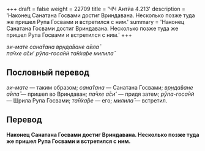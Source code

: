 +++
draft = false
weight = 22709
title = 'ЧЧ Антйа 4.213'
description = 'Наконец Санатана Госвами достиг Вриндавана. Несколько позже туда же пришел Рупа Госвами и встретился с ним.'
summary = 'Наконец Санатана Госвами достиг Вриндавана. Несколько позже туда же пришел Рупа Госвами и встретился с ним.'
+++

_эи-мате сана̄тана вр̣нда̄ване а̄ила̄  
па̄чхе а̄си’ рӯпа-госа̄н̃и та̄н̇ха̄ре милила̄_

## Пословный перевод

_эи_\-_мате_ — таким образом; _сана̄тана_ — Санатана Госвами; _вр̣нда̄ване_ _а̄ила̄_ — пришел во Вриндаван; _па̄чхе_ _а̄си’_ — придя затем; _рӯпа_\-_госа̄н̃и_ — Шрила Рупа Госвами; _та̄н̇ха̄ре_ — его; _милила̄_ — встретил.

## Перевод

**Наконец Санатана Госвами достиг Вриндавана. Несколько позже туда же пришел Рупа Госвами и встретился с ним.**
